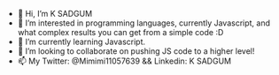 - 👋 Hi, I’m K SADGUM
- 👀 I’m interested in programming languages, currently Javascript, and what complex results you can get from a simple code :D
- 🌱 I’m currently learning Javascript.
- 💞️ I’m looking to collaborate on pushing JS code to a higher level!
- 📫 My Twitter: @Mimimi11057639 && Linkedin: K SADGUM

<!---
fillTBoy/fillTBoy is a ✨ special ✨ repository because its `README.md` (this file) appears on your GitHub profile.
You can click the Preview link to take a look at your changes.
--->
